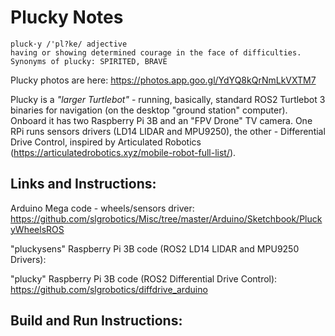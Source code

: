 # Plucky Notes

```
pluck·y /'pl?ke/ adjective
having or showing determined courage in the face of difficulties.
Synonyms of plucky: SPIRITED, BRAVE
```
Plucky photos are here: https://photos.app.goo.gl/YdYQ8kQrNmLkVXTM7

Plucky is a *"larger Turtlebot"* - running, basically, standard ROS2 Turtlebot 3 binaries for navigation (on the desktop "ground station" computer). Onboard it has two Raspberry Pi 3B and an "FPV Drone" TV camera. One RPi runs sensors drivers (LD14 LIDAR and MPU9250), the other - Differential Drive Control, inspired by Articulated Robotics (https://articulatedrobotics.xyz/mobile-robot-full-list/).

## Links and Instructions:

Arduino Mega code - wheels/sensors driver: https://github.com/slgrobotics/Misc/tree/master/Arduino/Sketchbook/PluckyWheelsROS

"pluckysens" Raspberry Pi 3B code (ROS2 LD14 LIDAR and MPU9250 Drivers):

"plucky" Raspberry Pi 3B code (ROS2 Differential Drive Control): https://github.com/slgrobotics/diffdrive_arduino

## Build and Run Instructions:

